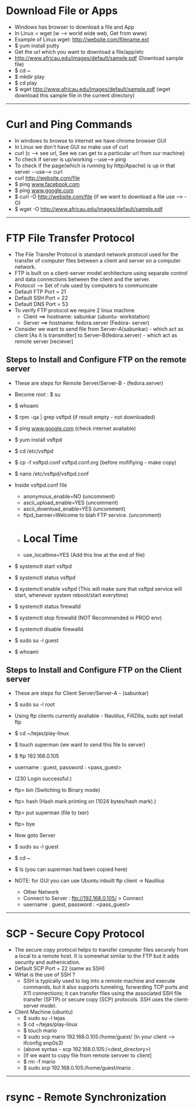 # Download File or Apps

- Windows has browser to download a file and App
- In Linux = wget (w --> world wide web, Get from www)
- Example of Linux wget: http://website.com/filename.ext
- \$ yum install putty
- Get the url which you want to download a file/app/etc
- http://www.africau.edu/images/default/sample.pdf (Download sample file)
- \$ cd ~
- \$ mkdir play
- \$ cd play
- \$ wget http://www.africau.edu/images/default/sample.pdf (wget download this sample file in the current directory)

---

# Curl and Ping Commands

- In windows to browse to internet we have chrome browser GUI
- In Linux we don't have GUI so make use of curl
- curl (c --> see url, See we can get to a particular url from our machine)
- To check if server is up/working --use--> ping
- To check if the page(which is running by http/Apache) is up in that server --use--> curl
- curl http://website.com/file
- \$ ping www.facebook.com
- \$ ping www.google.com
- \$ curl -O http://website.com/file (if we want to download a file use --> -O)
- \$ wget -O http://www.africau.edu/images/default/sample.pdf

---

# FTP File Transfer Protocol

- The File Transfer Protocol is standard network protocol used for the transfer of computer files between a client and server on a computer network.
- FTP is built on a client-server model architecture using separate control and data connections between the client and the server.
- Protocol --> Set of rule used by computers to communicate
- Default FTP Port = 21
- Default SSH Port = 22
- Default DNS Port = 53
- To verify FTP protocol we require 2 linux machine
  - Client ==> hostname: sabunkar (ubuntu- workstation)
  - Server ==> hostname: fedora.server (Fedora- server)
- Consider we want to send file from Server-A(sabunkar) - which act as client [As it is transmitter] to Server-B(fedora.server) - which act as remote server [reciever]

## Steps to Install and Configure FTP on the remote server

- These are steps for Remote Server/Server-B - (fedora.server)
- Become root : \$ su
- \$ whoami
- \$ rpm -qa | grep vsftpd (if result empty - not downloaded)
- \$ ping www.google.com (check internet avaliable)
- \$ yum install vsftpd
- \$ cd /etc/vsftpd
- \$ cp -f vsftpd.conf vsftpd.conf.org (before mofifiying - make copy)
- \$ nano /etc/vsftpd/vsftpd.conf

- Inside vsftpd.conf file

  - anonymous_enable=NO (uncomment)
  - ascii_upload_enable=YES (uncomment)
  - ascii_download_enable=YES (uncomment)
  - ftpd_banner=Welcome to blah FTP service. (uncomment)
  - # Local Time
  - use_localtime=YES (Add this line at the end of file)

- \$ systemctl start vsftpd
- \$ systemctl status vsftpd
- \$ systemctl enable vsftpd (This will make sure that vsftpd service will start, whenever system reboot/start everytime)
- \$ systemctl status firewalld
- \$ systemctl stop firewalld (NOT Recommended in PROD env)
- \$ systemctl disable firewalld
- \$ sudo su -l guest
- \$ whoami

## Steps to Install and Configure FTP on the Client server

- These are steps for Client Server/Server-A - (sabunkar)
- \$ sudo su -l root
- Using ftp clients currently avaliable - Nautilus, FillZilla, sudo apt install ftp
- \$ cd ~/tejas/play-linux
- \$ touch superman (we want to send this file to server)
- \$ ftp 192.168.0.105
- username : guest, password : <pass_guest>
- (230 Login successful.)
- ftp> bin (Switching to Binary mode)
- ftp> hash (Hash mark printing on (1024 bytes/hash mark).)
- ftp> put superman (file to txer)
- ftp> bye

- Now goto Server
- \$ sudo su -l guest
- \$ cd ~
- \$ ls (you can superman had been copied here)

- NOTE: for GUI you can use Ubuntu inbuilt ftp client -> Nautilus
  - Other Network
  - Connect to Server : ftp://192.168.0.105/ > Connect
  - username : guest, password : <pass_guest>

---

# SCP - Secure Copy Protocol

- The secure copy protocol helps to transfer computer files securely from a local to a remote host. It is somewhat similar to the FTP but it adds security and authenication.
- Default SCP Port = 22 (same as SSH)
- WHat is the use of SSH ?
  - SSH is typically used to log into a remote machine and execute commands, but it also supports tunneling, forwarding TCP ports and X11 connections; it can transfer files using the associated SSH file transfer (SFTP) or secure copy (SCP) protocols. SSH uses the client-server model.
- Client Machine (ubuntu)
  - \$ sudo su -l tejas
  - \$ cd ~/tejas/play-linux
  - \$ touch mario
  - \$ sudo scp mario 192.168.0.105:/home/guest/ (In your client --> ifconfig enp0s3)
  - (above syntax - scp <srcfile> 192.168.0.105:/<dest_directory>)
  - [If we want to copy file from remote servver to client]
  - \$ rm -f mario
  - \$ sudo scp 192.168.0.105:/home/guest/mario .

---

# rsync - Remote Synchronization

